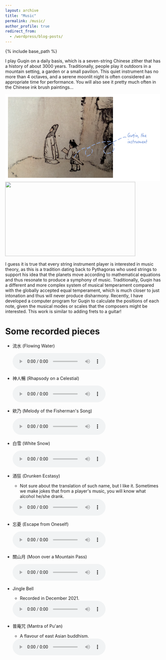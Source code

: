 ```yaml
---
layout: archive
title: "Music"
permalink: /music/
author_profile: true
redirect_from:
  - /wordpress/blog-posts/
---
```


{% include base_path %}

I play Guqin on a daily basis, which is a seven-string Chinese zither that has a history of about 3000 years. Traditionally, people play it outdoors in a mountain setting, a garden or a small pavilion. This quiet instrument has no more than 4 octaves, and a serene moonlit night is often considered an appropriate time for performance. You will also see it pretty much often in the Chinese ink brush paintings...

<img src="https://github.com/yanxu-chen/yanxu-chen.github.io/raw/master/images/Guqin2.png" width="500" height="280"><img src="https://github.com/yanxu-chen/yanxu-chen.github.io/raw/master/images/Guqin.png" width="420" height="240">

I guess it is true that every string instrument player is interested in music theory, as this is a tradition dating back to Pythagoras who used strings to support his idea that the planets move according to mathematical equations and thus resonate to produce a symphony of music. Traditionally, Guqin has a different and more complex system of musical temperament compared with the globally accepted equal temperament, which is much closer to just intonation and thus will never produce disharmony. Recently, I have developed a computer program for Guqin to calculate the positions of each note, given the musical modes or scales that the composers might be interested. This work is similar to adding frets to a guitar!

Some recorded pieces
======  
* 流水 (Flowing Water)

  <body>
    <audio controls>
      <source src="https://github.com/yanxu-chen/yanxu-chen.github.io/raw/master/media/Liushui_2023.mp3" type="audio/mp3">
      <p>Your browser doesn't support HTML5 audio. Here is a <a href="viper.mp3">link to the audio</a> instead.</p> 
    </audio>
  </body>

* 神人暢 (Rhapsody on a Celestial)

  <body>
    <audio controls>
      <source src="https://github.com/yanxu-chen/yanxu-chen.github.io/raw/master/media/Shenrenchang_2023.mp3" type="audio/mp3">
      <p>Your browser doesn't support HTML5 audio. Here is a <a href="viper.mp3">link to the audio</a> instead.</p> 
    </audio>
  </body>

* 欸乃 (Melody of the Fisherman's Song)

  <body>
    <audio controls>
      <source src="https://github.com/yanxu-chen/yanxu-chen.github.io/raw/master/media/Aoai_2024.mp3" type="audio/mp3">
      <p>Your browser doesn't support HTML5 audio. Here is a <a href="viper.mp3">link to the audio</a> instead.</p> 
    </audio>
  </body>

* 白雪 (White Snow)

  <body>
    <audio controls>
      <source src="https://github.com/yanxu-chen/yanxu-chen.github.io/raw/master/media/Baixue_2024.mp3" type="audio/mp3">
      <p>Your browser doesn't support HTML5 audio. Here is a <a href="viper.mp3">link to the audio</a> instead.</p> 
    </audio>
  </body>
  
* 酒狂 (Drunken Ecstasy)
  * Not sure about the translation of such name, but I like it. Sometimes we make jokes that from a player's music, you will know what alcohol he/she drank. 

  <body>
    <audio controls>
      <source src="https://github.com/yanxu-chen/yanxu-chen.github.io/raw/master/media/Jiukuang_2021.mp3" type="audio/mp3">
      <p>Your browser doesn't support HTML5 audio. Here is a <a href="viper.mp3">link to the audio</a> instead.</p> 
    </audio>
  </body>

* 忘憂 (Escape from Oneself)

  <body>
    <audio controls>
      <source src="https://github.com/yanxu-chen/yanxu-chen.github.io/raw/master/media/Wangyou_2022.mp3" type="audio/mp3">
      <p>Your browser doesn't support HTML5 audio. Here is a <a href="viper.mp3">link to the audio</a> instead.</p> 
    </audio>
  </body>
  
* 關山月 (Moon over a Mountain Pass)

  <body>
    <audio controls>
      <source src="https://github.com/yanxu-chen/yanxu-chen.github.io/raw/master/media/Guanshanyue_2022.mp3" type="audio/mp3">
      <p>Your browser doesn't support HTML5 audio. Here is a <a href="viper.mp3">link to the audio</a> instead.</p> 
    </audio>
  </body>
  
* Jingle Bell
  * Recorded in December 2021.

  <body>
    <audio controls>
      <source src="https://github.com/yanxu-chen/yanxu-chen.github.io/raw/master/media/Jinglebell_2021.mp3" type="audio/mp3">
      <p>Your browser doesn't support HTML5 audio. Here is a <a href="viper.mp3">link to the audio</a> instead.</p> 
    </audio>
  </body>
  
* 普庵咒 (Mantra of Pu'an)
  * A flavour of east Asian buddhism.

  <body>
    <audio controls>
      <source src="https://github.com/yanxu-chen/yanxu-chen.github.io/raw/master/media/Puanzhou_2022.mp3" type="audio/mp3">
      <p>Your browser doesn't support HTML5 audio. Here is a <a href="viper.mp3">link to the audio</a> instead.</p> 
    </audio>
  </body>



